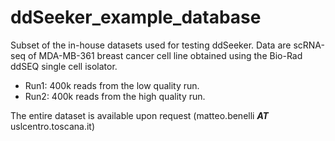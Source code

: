# ddSeeker_example_database

Subset of the in-house datasets used for testing ddSeeker. Data are scRNA-seq of MDA-MB-361 breast cancer cell line obtained using the Bio-Rad ddSEQ single cell isolator.

- Run1: 400k reads from the low quality run.
- Run2: 400k reads from the high quality run.

The entire dataset is available upon request (matteo.benelli ***AT*** uslcentro.toscana.it)
